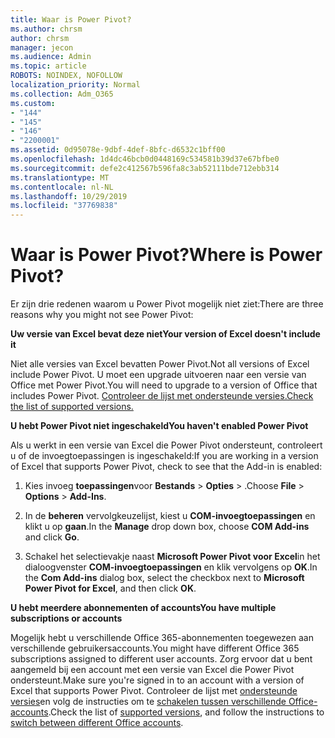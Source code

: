 ```yaml
---
title: Waar is Power Pivot?
ms.author: chrsm
author: chrsm
manager: jecon
ms.audience: Admin
ms.topic: article
ROBOTS: NOINDEX, NOFOLLOW
localization_priority: Normal
ms.collection: Adm_O365
ms.custom:
- "144"
- "145"
- "146"
- "2200001"
ms.assetid: 0d95078e-9dbf-4def-8bfc-d6532c1bff00
ms.openlocfilehash: 1d4dc46bcb0d0448169c534581b39d37e67bfbe0
ms.sourcegitcommit: defe2c412567b596fa8c3ab52111bde712ebb314
ms.translationtype: MT
ms.contentlocale: nl-NL
ms.lasthandoff: 10/29/2019
ms.locfileid: "37769838"
---
```

# <a name="where-is-power-pivot"></a><span data-ttu-id="05a0d-102">Waar is Power Pivot?</span><span class="sxs-lookup"><span data-stu-id="05a0d-102">Where is Power Pivot?</span></span>

<span data-ttu-id="05a0d-103">Er zijn drie redenen waarom u Power Pivot mogelijk niet ziet:</span><span class="sxs-lookup"><span data-stu-id="05a0d-103">There are three reasons why you might not see Power Pivot:</span></span>
  
<span data-ttu-id="05a0d-104">**Uw versie van Excel bevat deze niet**</span><span class="sxs-lookup"><span data-stu-id="05a0d-104">**Your version of Excel doesn't include it**</span></span>
  
<span data-ttu-id="05a0d-105">Niet alle versies van Excel bevatten Power Pivot.</span><span class="sxs-lookup"><span data-stu-id="05a0d-105">Not all versions of Excel include Power Pivot.</span></span> <span data-ttu-id="05a0d-106">U moet een upgrade uitvoeren naar een versie van Office met Power Pivot.</span><span class="sxs-lookup"><span data-stu-id="05a0d-106">You will need to upgrade to a version of Office that includes Power Pivot.</span></span> [<span data-ttu-id="05a0d-107">Controleer de lijst met ondersteunde versies.</span><span class="sxs-lookup"><span data-stu-id="05a0d-107">Check the list of supported versions.</span></span>](https://support.office.com/article/aa64e217-4b6e-410b-8337-20b87e1c2a4b.aspx)
  
<span data-ttu-id="05a0d-108">**U hebt Power Pivot niet ingeschakeld**</span><span class="sxs-lookup"><span data-stu-id="05a0d-108">**You haven't enabled Power Pivot**</span></span>
  
<span data-ttu-id="05a0d-109">Als u werkt in een versie van Excel die Power Pivot ondersteunt, controleert u of de invoegtoepassingen is ingeschakeld:</span><span class="sxs-lookup"><span data-stu-id="05a0d-109">If you are working in a version of Excel that supports Power Pivot, check to see that the Add-in is enabled:</span></span>
  
1. <span data-ttu-id="05a0d-110">Kies invoeg **toepassingen**voor **Bestands** \> **Opties** \> .</span><span class="sxs-lookup"><span data-stu-id="05a0d-110">Choose **File** \> **Options** \> **Add-Ins**.</span></span>

2. <span data-ttu-id="05a0d-111">In de **beheren** vervolgkeuzelijst, kiest u **COM-invoegtoepassingen** en klikt u op **gaan**.</span><span class="sxs-lookup"><span data-stu-id="05a0d-111">In the **Manage** drop down box, choose **COM Add-ins** and click **Go**.</span></span>

3. <span data-ttu-id="05a0d-112">Schakel het selectievakje naast **Microsoft Power Pivot voor Excel**in het dialoogvenster **COM-invoegtoepassingen** en klik vervolgens op **OK**.</span><span class="sxs-lookup"><span data-stu-id="05a0d-112">In the **Com Add-ins** dialog box, select the checkbox next to **Microsoft Power Pivot for Excel**, and then click **OK**.</span></span>

<span data-ttu-id="05a0d-113">**U hebt meerdere abonnementen of accounts**</span><span class="sxs-lookup"><span data-stu-id="05a0d-113">**You have multiple subscriptions or accounts**</span></span>
  
<span data-ttu-id="05a0d-114">Mogelijk hebt u verschillende Office 365-abonnementen toegewezen aan verschillende gebruikersaccounts.</span><span class="sxs-lookup"><span data-stu-id="05a0d-114">You might have different Office 365 subscriptions assigned to different user accounts.</span></span> <span data-ttu-id="05a0d-115">Zorg ervoor dat u bent aangemeld bij een account met een versie van Excel die Power Pivot ondersteunt.</span><span class="sxs-lookup"><span data-stu-id="05a0d-115">Make sure you're signed in to an account with a version of Excel that supports Power Pivot.</span></span> <span data-ttu-id="05a0d-116">Controleer de lijst met [ondersteunde versies](https://support.office.com/article/aa64e217-4b6e-410b-8337-20b87e1c2a4b.aspx)en volg de instructies om te [schakelen tussen verschillende Office-accounts](https://support.office.com/article/b9582171-fd1f-4284-9846-bdd72bb28426.aspx#BKMK_WebSwitchAccounts).</span><span class="sxs-lookup"><span data-stu-id="05a0d-116">Check the list of [supported versions](https://support.office.com/article/aa64e217-4b6e-410b-8337-20b87e1c2a4b.aspx), and follow the instructions to [switch between different Office accounts](https://support.office.com/article/b9582171-fd1f-4284-9846-bdd72bb28426.aspx#BKMK_WebSwitchAccounts).</span></span>

